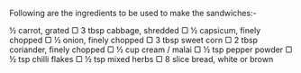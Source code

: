 Following are the ingredients to be used to make the sandwiches:-

½ carrot, grated
▢ 3 tbsp cabbage, shredded
▢ ½ capsicum, finely chopped
▢ ½ onion, finely chopped
▢ 3 tbsp sweet corn
▢ 2 tbsp coriander, finely chopped
▢ ½ cup cream / malai
▢ ½ tsp pepper powder
▢ ½ tsp chilli flakes
▢ ½ tsp mixed herbs
▢ 8 slice bread, white or brown